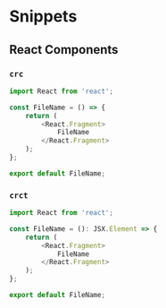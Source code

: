 # Snippets

## React Components

### `crc`

```javascript
import React from 'react';

const FileName = () => {
    return (
        <React.Fragment>
            FileName
        </React.Fragment>
    );
};

export default FileName;
```

### `crct`

```javascript
import React from 'react';

const FileName = (): JSX.Element => {
    return (
        <React.Fragment>
            FileName
        </React.Fragment>
    );
};

export default FileName;
```
